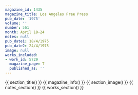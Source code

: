 ```yaml
---
magazine_id: 1435
magazine_title: Los Angeles Free Press
pub_date: '1975'
volume: ''
number: 561
month: April 18-24
notes: null
pub_date1: 18/4/1975
pub_date2: 24/4/1975
image: null
works_included:
- work_id: 5729
  magazine_page: T
  published_as: ''
---
```


{{ section_title() }}
{{ magazine_info() }}
{{ section_image() }}
{{ notes_section() }}
{{ works_section() }}
